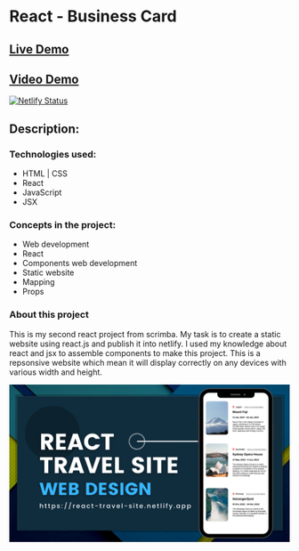 # React - Business Card
## [Live Demo](https://react-travel-site.netlify.app/)
## [Video Demo](https://youtu.be/eipM1smJBEU)
[![Netlify Status](https://api.netlify.com/api/v1/badges/e41df579-3605-49d1-be91-5a0948275fee/deploy-status)](https://app.netlify.com/sites/react-travel-site/deploys)



## **Description:**

### Technologies used:

- HTML | CSS
- React 
- JavaScript
- JSX

### Concepts in the project:

- Web development
- React
- Components web development
- Static website
- Mapping
- Props

### About this project

This is my second react project from scrimba. My task is to create a static website using react.js and publish it into netlify. I used my knowledge about react and jsx to assemble components to make this project. This is a repsonsive website which mean it will display correctly on any devices with various width and height.

![preview img](/preview.png)
